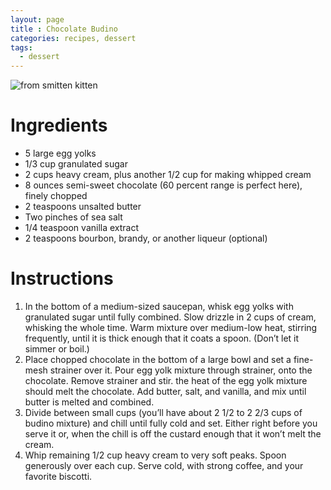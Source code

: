 ```yaml
---
layout: page
title : Chocolate Budino
categories: recipes, dessert
tags:
  - dessert
---
```


![from smitten kitten](https://live.staticflickr.com/65535/48016779152_e4a83bdd94_z.jpg)

# Ingredients

* 5 large egg yolks
* 1/3 cup granulated sugar
* 2 cups heavy cream, plus another 1/2 cup for making whipped cream
* 8 ounces semi-sweet chocolate (60 percent range is perfect here), finely chopped
* 2 teaspoons unsalted butter
* Two pinches of sea salt
* 1/4 teaspoon vanilla extract
* 2 teaspoons bourbon, brandy, or another liqueur (optional)

# Instructions

1. In the bottom of a medium-sized saucepan, whisk egg yolks with granulated sugar until fully combined. Slow drizzle in 2 cups of cream, whisking the whole time. Warm mixture over medium-low heat, stirring frequently, until it is thick enough that it coats a spoon. (Don’t let it simmer or boil.)
2. Place chopped chocolate in the bottom of a large bowl and set a fine-mesh strainer over it. Pour egg yolk mixture through strainer, onto the chocolate. Remove strainer and stir. the heat of the egg yolk mixture should melt the chocolate. Add butter, salt, and vanilla, and mix until butter is melted and combined.
3. Divide between small cups (you’ll have about 2 1/2 to 2 2/3 cups of budino mixture) and chill until fully cold and set. Either right before you serve it or, when the chill is off the custard enough that it won’t melt the cream.
4. Whip remaining 1/2 cup heavy cream to very soft peaks. Spoon generously over each cup. Serve cold, with strong coffee, and your favorite biscotti.
